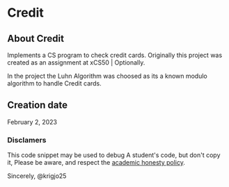 # Credit

## About Credit

Implements a CS program to check credit cards.
Originally this project was created as an assignment at xCS50 | Optionally.

In the project the Luhn Algorithm was choosed as its a known modulo algorithm to handle Credit cards.

##  Creation date

February 2, 2023

###  Disclamers

This code snippet may be used to debug
A student's code, but don't copy it,
Please be aware, and respect the [academic honesty policy](https://cs50.harvard.edu/x/2023/honesty/).

Sincerely,
@krigjo25
